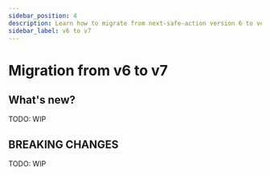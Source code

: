 ```yaml
---
sidebar_position: 4 
description: Learn how to migrate from next-safe-action version 6 to version 7.
sidebar_label: v6 to v7
---
```


# Migration from v6 to v7

## What's new?

TODO: WIP

## BREAKING CHANGES

TODO: WIP